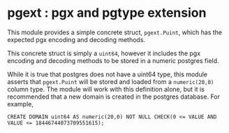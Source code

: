 # pgext : pgx and pgtype extension

This module provides a simple concrete struct, ``pgext.Puint``, which has the expected pgx encoding and decoding methods. 

This concrete struct is simply a ``uint64``, however it includes the pgx encoding and decoding methods to be stored in a numeric postgres field.

While it is true that postgres does not have a uint64 type, this module asserts that ``pgext.Puint`` will be stored and loaded from a ``numeric(20,0)`` column type. The module will work with this definition alone, but it is recommended that a new domain is created in the postgres database. For example,

```CREATE DOMAIN uint64 AS numeric(20,0) NOT NULL CHECK(0 <= VALUE AND VALUE <= 18446744073709551615);```